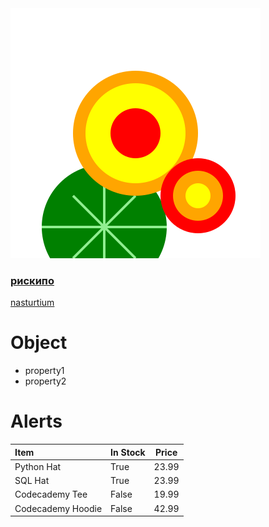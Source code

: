 <link href="logo/style.css" rel="stylesheet" />

<a href="">
<img class="flower" src="logo/riski.svg">
<span><h3>риски<b>по</b></h3><p>nasturtium</p></span>
</a>

# Object            

- property1
- property2

# Alerts

| Item              | In Stock | Price |
|:------------------|:---------|-------|
| Python Hat        | True     | 23.99 |
| SQL Hat           | True     | 23.99 |
| Codecademy Tee    | False    | 19.99 |
| Codecademy Hoodie | False    | 42.99 |
